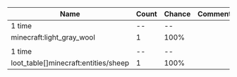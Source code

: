 | Name                                 | Count | Chance | Comment |
| ------------------------------------ | ----- | ------ | ------- |
| 1 time                               |    -- |     -- |         |
| minecraft:light_gray_wool            |     1 |   100% |         |
|                                      |       |        |         |
| 1 time                               |    -- |     -- |         |
| loot_table[]minecraft:entities/sheep |     1 |   100% |         |